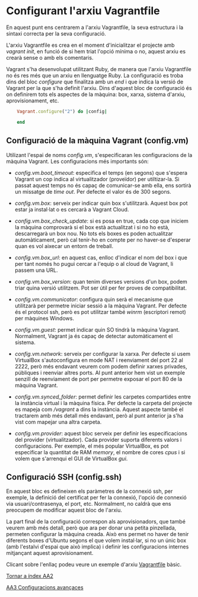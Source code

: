# Configurant l'arxiu Vagrantfile

En aquest punt ens centrarem a l'arxiu Vagrantfile, la seva estructura i  la sintaxi correcta per la seva configuració.

L'arxiu Vagrantfile es crea en el moment d'inicialitzar el projecte amb *vagrant init*, en funció de si hem triat l'opció mínima o no, aquest arxiu es crearà sense o amb els comentaris.

Vagrant s'ha desenvolupat utilitzant Ruby, de manera que l'arxiu Vagrantfile no és res més que un arxiu en llenguatge Ruby. La configuració es troba dins del bloc *configure* que finalitza amb un *end* i que indica la versió de Vagrant per la que s'ha definit l'arxiu. Dins d'aquest bloc de configuració és on definirem tots els aspectes de la màquina: box, xarxa, sistema d'arxiu, aprovisionament, etc.

```ruby
    Vagrant.configure("2") do |config|

    end
```

## Configuració de la màquina Vagrant (config.vm)

Utilizant l'espai de noms *config.vm*, s'especificaran les configuracions de la màquina Vagrant. Les configuracions més importants són:

* *config.vm.boot_timeout*: especifica el temps (en segons) que s'espera Vagrant un cop indica al virtualitzador (proveïdor) per utiltizar-la. Si passat aquest temps no és capaç de comunicar-se amb ella, ens sortirà un missatge de *time out*. Per defecte el valor és de 300 segons.

* *config.vm.box*: serveix per indicar quin box s'utilitzarà. Aquest box pot estar ja instal·lat o es cercarà a Vagrant Cloud.

* *config.vm.box_check_update*: si es posa en true, cada cop que iniciem la màquina comprovarà si el box està actualitzat i si no ho està, descarregarà un box nou. No tots els boxes es poden actualitzar automàticament, però cal tenir-ho en compte per no haver-se d'esperar quan es vol aixecar un entorn de treball.

* *config.vm.box_url*: en aquest cas, enlloc d'indicar el nom del box i que per tant només ho pugui cercar a l'equip o al cloud de Vagrant, li passem una URL.

* *config.vm.box_version*: quan tenim diverses versions d'un box, podem triar quina versió utilitzem. Pot ser útil per fer proves de compatibilitat.

* *config.vm.communicator*: configura quin serà el mecanisme que utilitzarà per permetre iniciar sessió a la màquina Vagrant. Per defecte és el protocol ssh, però es pot utilitzar també *winrm* (escriptori remot) per màquines Windows.

* *config.vm.guest*: permet indicar quin SO tindrà la màquina Vagrant. Normalment, Vagrant ja és capaç de detectar automàticament el sistema.

* *config.vm.network*: serveix per configurar la xarxa. Per defecte si usem VirtualBox s'autoconfigura en mode NAT i reenviament del port 22 al 2222, però més endavant veurem com podem definir xarxes privades, públiques i reenviar altres ports. Al punt anterior hem vist un exemple senzill de reenviament de port per permetre exposar el port 80 de la màquina Vagrant.

* *config.vm.synced_folder*: permet definir les carpetes compartides entre la instància virtual i la màquina física. Per defecte la carpeta del projecte es mapeja com */vagrant* a dins la instància. Aquest aspecte també el tractarem amb més detall més endavant, però al punt anterior ja s'ha vist com mapejar una altra carpeta.

* *config.vm.provider*: aquest bloc serveix per definir les especificacions del provider (virtualitzador). Cada provider suporta diferents valors i configuracions. Per exemple, el més popular VirtualBox, es pot especificar la quantitat de RAM *memory*, el nombre de cores *cpus* i si volem que s'arrenqui el GUI de VirtualBox *gui*.

## Configuració SSH (config.ssh)

En aquest bloc es defineixen els paràmetres de la connexió ssh, per exemple, la definició del certificat per fer la connexió, l'opció de connexió via usuari/contrasenya, el port, etc. Normalment, no caldrà que ens preocupem de modificar aquest bloc de l'arxiu.

La part final de la configuració correspon als aprovisionadors, que també veurem amb més detall, però que ara per donar una petita pinzellada, permeten configurar la màquina creada. Això ens permet no haver de tenir diferents boxes d'Ubuntu segons el que volem instal·lar, si no un únic box (amb l'estalvi d'espai que això implica) i definir les configuracions internes mitjançant aquest aprovisionament.

Clicant sobre l'enllaç podeu veure un exemple d'arxiu [Vagrantfile](Vagrantfile) bàsic.

[Tornar a índex AA2](../README.md)

[AA3 Configuracions avançaces](https://github.com/EPIAMataroDAM1SI/CursVagrant/tree/master/AA3)